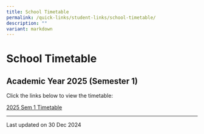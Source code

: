 ```yaml
---
title: School Timetable
permalink: /quick-links/student-links/school-timetable/
description: ""
variant: markdown
---
```

School Timetable
================

Academic Year 2025 (Semester 1)
-------------------------------

Click the links below to view the timetable:

[2025 Sem 1 Timetable](/files/2025_SEM_1_Timetable_30_Dec_2024_by_Classes.pdf)



* * *

Last updated on 30 Dec 2024